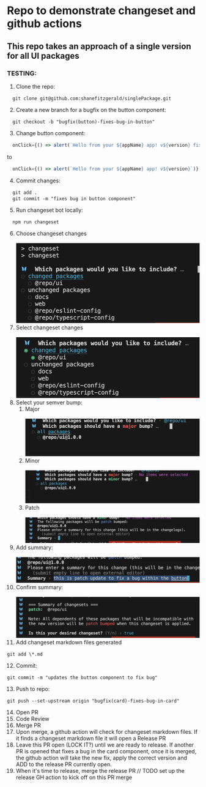 # Repo to demonstrate changeset and github actions

## This repo takes an approach of a single version for all UI packages

### TESTING:

1. Clone the repo:
```shell
  git clone git@github.com:shanefitzgerald/singlePackage.git
```
2. Create a new branch for a bugfix on the button component:
```shell
  git checkout -b "bugfix(button)-fixes-bug-in-button"
```
3. Change button component:
```js
  onClick={() => alert(`Hello from your ${appName} app! v${version} fixed bug`)}
```
to
```js
  onClick={() => alert(`Hello from your ${appName} app! v${version}`)}
```
4. Commit changes:
```shell
  git add .
  git commit -m "fixes bug in button component"
```
5. Run changeset bot locally:
```shell
  npm run changeset
```
6. Choose changeset changes <br/> <br />
![changeset before](./docs/changeset_before.png)
7. Select changeset changes <br/> <br />
![changeset after](./docs/changeset_after.png)
8. Select your semver bump:
   1. Major <br /> <br /> 
![changeset major](./docs/changeset_major.png)
   1. Minor <br /> <br />
![changeset minor](./docs/changeset_minor.png)
   1. Patch <br /> <br />
![changeset patch](./docs/changeset_patch.png)
9. Add summary: <br /> <br />
![changeset summary](./docs/changeset_summary.png)
10. Confirm summary: <br /> <br />
![changeset confirm summary](./docs/changeset_confirmation.png)
11. Add changeset markdown files generated
```shell
git add \*.md
```
12. Commit:
```shell
git commit -m "updates the button component to fix bug"
```
13. Push to repo:
```shell
git push --set-upstream origin "bugfix(card)-fixes-bug-in-card"
```
14. Open PR
15. Code Review
16. Merge PR
17. Upon merge, a github action will check for changeset markdown files.  If it finds a changeset markdown file it will open a Release PR
18. Leave this PR open (LOCK IT?) until we are ready to release.  If another PR is opened that fixes a bug in the card component, once it is merged, the github action will take the new fix, apply the correct version and ADD to the release PR currently open.
19. When it's time to release, merge the release PR
    // TODO set up the release GH action to kick off on this PR merge